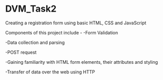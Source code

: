 # DVM_Task2
Creating a registration form using basic HTML, CSS and JavaScript

Components of this project include -
-Form Validation

-Data collection and parsing

-POST request

-Gaining familiarity with HTML form elements, their attributes and styling 

-Transfer of data over the web using HTTP
